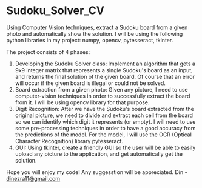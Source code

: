 # Sudoku_Solver_CV
Using Computer Vision techniques, extract a Sudoku board from a given photo and automatically show the solution.
I will be using the following python libraries in my project: numpy, opencv, pytesseract, tkinter.

The project consists of 4 phases:
1. Developing the Sudoku Solver class: Implement an algorithm that gets a 9x9 integer matrix that represents a single Sudoku's board as an input, and returns the final solution of the given board.
Of course that an error will occur if the given board is illegal or could not be solved.
2. Board extraction from a given photo: Given any picture, I need to use computer-vision techniques in order to successfully extract the board from it. I will be using opencv library for that purpose.
3. Digit Recognition: After we have the Sudoku's board extracted from the original picture, we need to divide and extract each cell from the board so we can identify which digit it represents (or empty). I will need to use some pre-processing techniques in order to have a good accuracy from the predictions of the model. For the model, I will use the OCR (Optical Character Recognition) library pytesseract.
4. GUI: Using tkinter, create a friendly GUI so the user will be able to easily upload any picture to the application, and get automatically get the solution.

Hope you will enjoy my code! Any suggesstion will be appreciated.
Din - dinezra11@gmail.com
